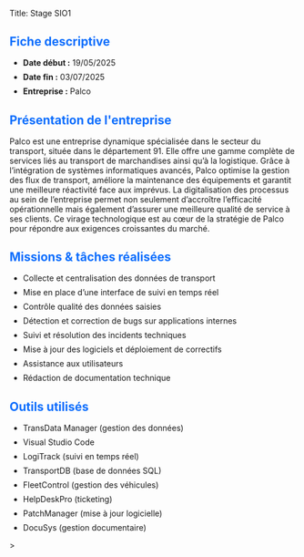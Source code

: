 Title: Stage SIO1
<style>
    /* Image de fond pour toute la page avec overlay pour lisibilité */

/* Overlay semi-transparent pour que le texte reste lisible */

      .card {
            border: none;
            border-radius: 0.5rem;
        }

        .card-header {
            background-color: #0d6efd;
            color: white;
            font-weight: bold;
        }

        .section-title {
            color: #0d6efd;
            font-weight: bold;
            margin-bottom: 1rem;
        }

        hr {
            border-top: 2px solid #0d6efd;
        }

        ul li {
            margin-bottom: 0.5rem;
        }
    </style>


<body>
    <!-- HEADER -->
    <main class="container my-5">
        <!-- Fiche descriptive -->
        <div class="card shadow-sm mb-4">
            <div class="card-body">
                <h2 class="section-title">Fiche descriptive</h2>
                <ul>
                    <li><strong>Date début :</strong> 19/05/2025</li>
                    <li><strong>Date fin :</strong> 03/07/2025</li>
                    <li><strong>Entreprise :</strong> Palco</li>
                </ul>
            </div>
        </div>
        <div class="card shadow-sm mb-4">
            <div class="card-body">
                <h2 class="section-title">Présentation de l'entreprise</h2>
                <p>
                    Palco est une entreprise dynamique spécialisée dans le secteur du transport, située dans le département 91.
                    Elle offre une gamme complète de services liés au transport de marchandises ainsi qu’à la logistique.
                    Grâce à l’intégration de systèmes informatiques avancés, Palco optimise la gestion des flux de transport,
                    améliore la maintenance des équipements et garantit une meilleure réactivité face aux imprévus.
                    La digitalisation des processus au sein de l’entreprise permet non seulement d’accroître l’efficacité
                    opérationnelle mais également d’assurer une meilleure qualité de service à ses clients. Ce virage
                    technologique est au cœur de la stratégie de Palco pour répondre aux exigences croissantes du marché.
                </p>
            </div>
        </div>
        <div class="card shadow-sm mb-4">
            <div class="card-body">
                <h2 class="section-title">Missions & tâches réalisées</h2>
                <ul>
                    <li>Collecte et centralisation des données de transport</li>
                    <li>Mise en place d’une interface de suivi en temps réel</li>
                    <li>Contrôle qualité des données saisies</li>
                    <li>Détection et correction de bugs sur applications internes</li>
                    <li>Suivi et résolution des incidents techniques</li>
                    <li>Mise à jour des logiciels et déploiement de correctifs</li>
                    <li>Assistance aux utilisateurs</li>
                    <li>Rédaction de documentation technique</li>
                </ul>
            </div>
        </div>
        <div class="card shadow-sm mb-4">
            <div class="card-body">
                <h2 class="section-title">Outils utilisés</h2>
                <ul>
                    <li>TransData Manager (gestion des données)</li>
                    <li>Visual Studio Code</li>
                    <li>LogiTrack (suivi en temps réel)</li>
                    <li>TransportDB (base de données SQL)</li>
                    <li>FleetControl (gestion des véhicules)</li>
                    <li>HelpDeskPro (ticketing)</li>
                    <li>PatchManager (mise à jour logicielle)</li>
                    <li>DocuSys (gestion documentaire)</li>
                </ul>
            </div>
        </div>
    </main>>